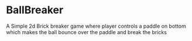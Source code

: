 # BallBreaker

A Simple 2d Brick breaker game where player controls a paddle on bottom which makes the ball bounce over the paddle and break the bricks
